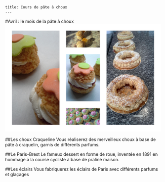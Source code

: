 	title: Cours de pâte à choux
	---
#Avril : le mois de la pâte à choux
![choux-craqueline](images/pate-a-choux.jpg)

##Les choux Craqueline
Vous réaliserez des merveilleux choux à base de pâte à craquelin, garnis de différents parfums. 

##Le Paris-Brest
Le fameux dessert en forme de roue, inventée en 1891 en hommage à la course cycliste à base de praliné maison.

##Les éclairs
Vous fabriquerez les éclairs de Paris avec différents parfums et glaçages

